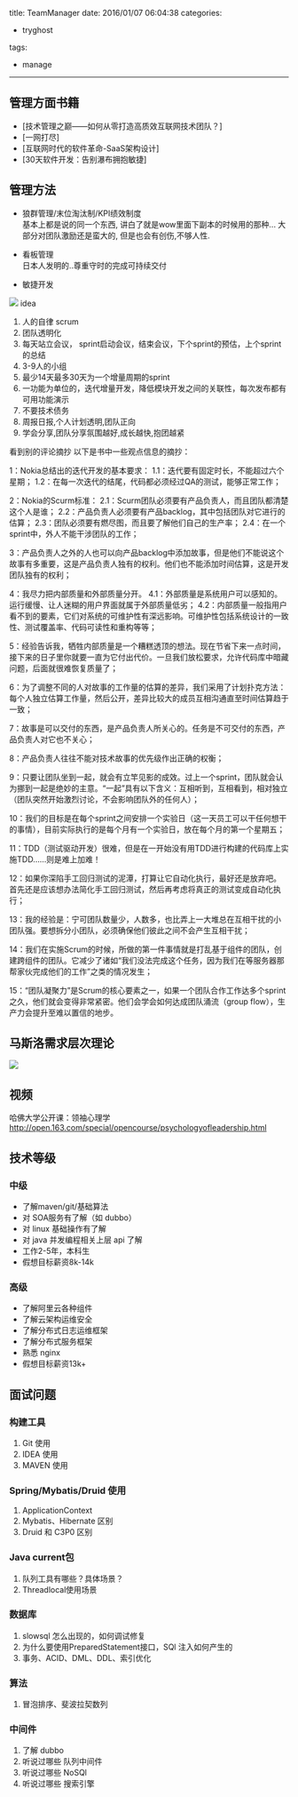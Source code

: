title: TeamManager
date: 2016/01/07 06:04:38
categories:
 - tryghost

tags:
 - manage 



---

## 管理方面书籍

* [技术管理之巅——如何从零打造高质效互联网技术团队？]
* [一网打尽]
* [互联网时代的软件革命-SaaS架构设计]
* [30天软件开发：告别瀑布拥抱敏捷]


## 管理方法

 * 狼群管理/末位淘汰制/KPI绩效制度
<br/>基本上都是说的同一个东西, 讲白了就是wow里面下副本的时候用的那种... 大部分对团队激励还是蛮大的, 但是也会有创伤,不够人性.

 * 看板管理
<br/>日本人发明的..尊重守时的完成可持续交付

 * 敏捷开发

![](https://dn-zuoyun.qbox.me/image/e/72/5e1bb2f1b6062695527fa0c38029f.jpg)
idea

 1. 人的自律 scrum
 2. 团队透明化
 3. 每天站立会议， sprint启动会议，结束会议，下个sprint的预估，上个sprint的总结
 3. 3-9人的小组
 4. 最少14天最多30天为一个增量周期的sprint
 5. 一功能为单位的，迭代增量开发，降低模块开发之间的关联性，每次发布都有可用功能演示
 6. 不要技术债务
 7. 周报日报,个人计划透明,团队正向
 8. 学会分享,团队分享氛围越好,成长越快,抱团越紧

看到别的评论摘抄
以下是书中一些观点信息的摘抄：

1：Nokia总结出的迭代开发的基本要求：
1.1：迭代要有固定时长，不能超过六个星期；
1.2：在每一次迭代的结尾，代码都必须经过QA的测试，能够正常工作；

2：Nokia的Scurm标准：
2.1：Scurm团队必须要有产品负责人，而且团队都清楚这个人是谁；
2.2：产品负责人必须要有产品backlog，其中包括团队对它进行的估算；
2.3：团队必须要有燃尽图，而且要了解他们自己的生产率；
2.4：在一个sprint中，外人不能干涉团队的工作；

3：产品负责人之外的人也可以向产品backlog中添加故事，但是他们不能说这个故事有多重要，这是产品负责人独有的权利。他们也不能添加时间估算，这是开发团队独有的权利；

4：我尽力把内部质量和外部质量分开。
4.1：外部质量是系统用户可以感知的。运行缓慢、让人迷糊的用户界面就属于外部质量低劣；
4.2：内部质量一般指用户看不到的要素，它们对系统的可维护性有深远影响。可维护性包括系统设计的一致性、测试覆盖率、代码可读性和重构等等；

5：经验告诉我，牺牲内部质量是一个糟糕透顶的想法。现在节省下来一点时间，接下来的日子里你就要一直为它付出代价。一旦我们放松要求，允许代码库中暗藏问题，后面就很难恢复质量了；

6：为了调整不同的人对故事的工作量的估算的差异，我们采用了计划扑克方法：每个人独立估算工作量，然后公开，差异比较大的成员互相沟通直至时间估算趋于一致；

7：故事是可以交付的东西，是产品负责人所关心的。任务是不可交付的东西，产品负责人对它也不关心；

8：产品负责人往往不能对技术故事的优先级作出正确的权衡；

9：只要让团队坐到一起，就会有立竿见影的成效。过上一个sprint，团队就会认为挪到一起是绝妙的主意。“一起”具有以下含义：互相听到，互相看到，相对独立（团队突然开始激烈讨论，不会影响团队外的任何人）；

10：我们的目标是在每个sprint之间安排一个实验日（这一天员工可以干任何想干的事情），目前实际执行的是每个月有一个实验日，放在每个月的第一个星期五；

11：TDD（测试驱动开发）很难，但是在一开始没有用TDD进行构建的代码库上实施TDD……则是难上加难！

12：如果你深陷手工回归测试的泥潭，打算让它自动化执行，最好还是放弃吧。首先还是应该想办法简化手工回归测试，然后再考虑将真正的测试变成自动化执行；

13：我的经验是：宁可团队数量少，人数多，也比弄上一大堆总在互相干扰的小团队强。要想拆分小团队，必须确保他们彼此之间不会产生互相干扰；

14：我们在实施Scrum的时候，所做的第一件事情就是打乱基于组件的团队，创建跨组件的团队。它减少了诸如“我们没法完成这个任务，因为我们在等服务器那帮家伙完成他们的工作”之类的情况发生；

15：“团队凝聚力”是Scrum的核心要素之一，如果一个团队合作工作达多个sprint之久，他们就会变得非常紧密。他们会学会如何达成团队涌流（group flow），生产力会提升至难以置信的地步。


## 马斯洛需求层次理论

![](https://dn-zuoyun.qbox.me/image/0/01/778897be182ea714c2d0cb2d748cb.jpg)



## 视频
  哈佛大学公开课：领袖心理学
  http://open.163.com/special/opencourse/psychologyofleadership.html

## 技术等级
### 中级
* 了解maven/git/基础算法
* 对 SOA服务有了解（如 dubbo）
* 对 linux 基础操作有了解
* 对 java 并发编程相关上层 api 了解
* 工作2-5年，本科生
* 假想目标薪资8k-14k

### 高级
* 了解阿里云各种组件
* 了解云架构运维安全
* 了解分布式日志运维框架
* 了解分布式服务框架
* 熟悉 nginx 
* 假想目标薪资13k+


## 面试问题
### 构建工具
1. Git 使用
2. IDEA 使用
3. MAVEN 使用

### Spring/Mybatis/Druid 使用
1. ApplicationContext
2. Mybatis、Hibernate 区别
3. Druid 和 C3P0 区别

### Java current包
1. 队列工具有哪些？具体场景？
2. Threadlocal使用场景

### 数据库 
1. slowsql 怎么出现的，如何调试修复
2. 为什么要使用PreparedStatement接口，SQl 注入如何产生的
3. 事务、ACID、DML、DDL、索引优化

### 算法  
1. 冒泡排序、斐波拉契数列

### 中间件
1. 了解 dubbo
2. 听说过哪些 队列中间件
3. 听说过哪些 NoSQl
4. 听说过哪些 搜索引擎






